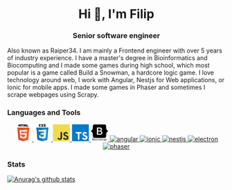 <h1 align="center">Hi 👋, I'm Filip</h1>
<h3 align="center">Senior software engineer</h3>

Also known as Raiper34. I am mainly a Frontend engineer with over 5 years of industry experience. I have a master's degree in Bioinformatics and Biocomputing and I made some games during high school, which most popular is a game called Build a Snowman, a hardcore logic game. I love technology around web, I work with Angular, Nestjs for Web applications, or Ionic for mobile apps. I made some games in Phaser and sometimes I scrape webpages using Scrapy.

### Languages and Tools

<div align="center">
</a>
<a href="https://www.w3.org/html/" target="_blank" rel="noreferrer"> <img src="https://raw.githubusercontent.com/devicons/devicon/master/icons/html5/html5-original-wordmark.svg" alt="html5" width="40" height="40"/> </a>
<a href="https://www.w3schools.com/css/" target="_blank" rel="noreferrer"> <img src="https://raw.githubusercontent.com/devicons/devicon/master/icons/css3/css3-original-wordmark.svg" alt="css3" width="40" height="40"/> </a>
<a href="https://developer.mozilla.org/en-US/docs/Web/JavaScript" target="_blank" rel="noreferrer"> <img src="https://raw.githubusercontent.com/devicons/devicon/master/icons/javascript/javascript-original.svg" alt="javascript" width="40" height="40"/> </a>
<a href="https://www.typescriptlang.org/" target="_blank" rel="noreferrer"> <img src="https://raw.githubusercontent.com/devicons/devicon/master/icons/typescript/typescript-original.svg" alt="typescript" width="40" height="40"/> </a>
<a href="https://getbootstrap.com" target="_blank" rel="noreferrer"> <img src="https://raw.githubusercontent.com/devicons/devicon/master/icons/bootstrap/bootstrap-plain-wordmark.svg" alt="bootstrap" width="40" height="40"/>
<a href="https://angular.io" target="_blank" rel="noreferrer"> <img src="https://cdn.jsdelivr.net/gh/devicons/devicon/icons/angularjs/angularjs-original.svg" alt="angular" width="40" height="40"/> </a>
<a href="https://ionicframework.com/" target="_blank" rel="noreferrer"> <img src="https://cdn.jsdelivr.net/gh/devicons/devicon/icons/ionic/ionic-original.svg" alt="ionic" width="40" height="40"/> </a>
<a href="https://nestjs.com/" target="_blank" rel="noreferrer"> <img src="https://cdn.jsdelivr.net/gh/devicons/devicon/icons/nestjs/nestjs-plain.svg" alt="nestjs" width="40" height="40"/> </a>
<a href="https://www.electronjs.org/" target="_blank" rel="noreferrer"> <img src="https://cdn.jsdelivr.net/gh/devicons/devicon/icons/electron/electron-original.svg" alt="electron" width="40" height="40"/> </a>
<a href="https://phaser.io/" target="_blank" rel="noreferrer"> <img src="https://upload.wikimedia.org/wikipedia/commons/e/e7/Phaser_Logo.png" alt="phaser" width="40" height="40"/> </a>
</div>

### Stats
[![Anurag's github stats](https://github-readme-stats.vercel.app/api?username=Raiper34&theme=merko&show_icons=true)](https://github.com/anuraghazra/github-readme-stats)


<!--
**Raiper34/Raiper34** is a ✨ _special_ ✨ repository because its `README.md` (this file) appears on your GitHub profile.

Here are some ideas to get you started:

- 🔭 I’m currently working on ...
- 🌱 I’m currently learning ...
- 👯 I’m looking to collaborate on ...
- 🤔 I’m looking for help with ...
- 💬 Ask me about ...
- 📫 How to reach me: ...
- 😄 Pronouns: ...
- ⚡ Fun fact: ...
-->
